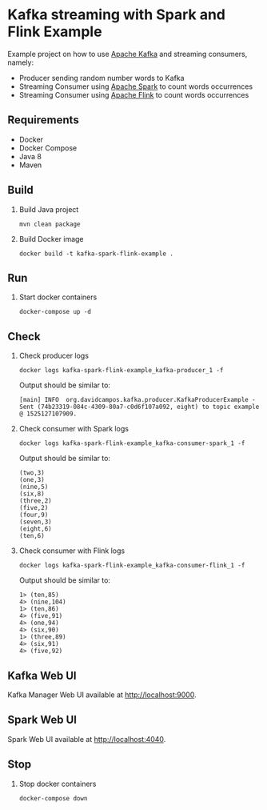 Kafka streaming with Spark and Flink Example
===
Example project on how to use [Apache Kafka](https://kafka.apache.org) and streaming consumers, namely:
- Producer sending random number words to Kafka
- Streaming Consumer using [Apache Spark](https://spark.apache.org) to count words occurrences
- Streaming Consumer using [Apache Flink](https://flink.apache.org) to count words occurrences 

Requirements
---
- Docker
- Docker Compose
- Java 8
- Maven

Build
---
1. Build Java project
    ```
    mvn clean package
    ```
1. Build Docker image 
    ```
    docker build -t kafka-spark-flink-example .
    ```

Run
---
1. Start docker containers
    ```
    docker-compose up -d
    ```

Check
---
1. Check producer logs
    ```
    docker logs kafka-spark-flink-example_kafka-producer_1 -f
    ```
    
    Output should be similar to:
    ```
    [main] INFO  org.davidcampos.kafka.producer.KafkaProducerExample - Sent (74b23319-084c-4309-80a7-c0d6f107a092, eight) to topic example @ 1525127107909.
    ```
1. Check consumer with Spark logs
    ```
    docker logs kafka-spark-flink-example_kafka-consumer-spark_1 -f
    ```
    
    Output should be similar to:
    ```
    (two,3)
    (one,3)
    (nine,5)
    (six,8)
    (three,2)
    (five,2)
    (four,9)
    (seven,3)
    (eight,6)
    (ten,6)
    ```
1. Check consumer with Flink logs
    ```
    docker logs kafka-spark-flink-example_kafka-consumer-flink_1 -f
    ```
    
    Output should be similar to:
    ```
    1> (ten,85)
    4> (nine,104)
    1> (ten,86)
    4> (five,91)
    4> (one,94)
    4> (six,90)
    1> (three,89)
    4> (six,91)
    4> (five,92)
    ```
   
Kafka Web UI
---
Kafka Manager Web UI available at [http://localhost:9000]().

Spark Web UI
---
Spark Web UI available at [http://localhost:4040]().

Stop
---
1. Stop docker containers
    ```
    docker-compose down
    ```
